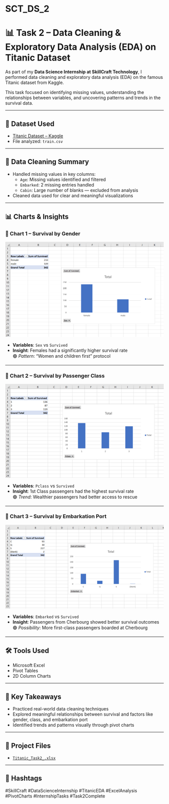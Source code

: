 # SCT_DS_2
# 📊 Task 2 – Data Cleaning & Exploratory Data Analysis (EDA) on Titanic Dataset

As part of my **Data Science Internship at SkillCraft Technology**, I performed data cleaning and exploratory data analysis (EDA) on the famous Titanic dataset from Kaggle.

This task focused on identifying missing values, understanding the relationships between variables, and uncovering patterns and trends in the survival data.

---

## 📁 Dataset Used
- [Titanic Dataset – Kaggle](https://www.kaggle.com/competitions/titanic/data)
- File analyzed: `train.csv`

---

## 🧼 Data Cleaning Summary
- Handled missing values in key columns:
  - `Age`: Missing values identified and filtered
  - `Embarked`: 2 missing entries handled
  - `Cabin`: Large number of blanks — excluded from analysis
- Cleaned data used for clear and meaningful visualizations

---

## 📊 Charts & Insights

### 📌 Chart 1 – Survival by Gender
![Survival chart](./SurvivalByGender.png)

- **Variables**: `Sex` vs `Survived`
- **Insight**: Females had a significantly higher survival rate  
  🟢 *Pattern*: “Women and children first” protocol

---

### 📌 Chart 2 – Survival by Passenger Class
![Survival chart](./SurvivalByClass.png)

- **Variables**: `Pclass` vs `Survived`
- **Insight**: 1st Class passengers had the highest survival rate  
  🟢 *Trend*: Wealthier passengers had better access to rescue

---

### 📌 Chart 3 – Survival by Embarkation Port
![Survival chart](./SurvivalByEmbarked.png)

- **Variables**: `Embarked` vs `Survived`
- **Insight**: Passengers from Cherbourg showed better survival outcomes  
  🟢 *Possibility*: More first-class passengers boarded at Cherbourg

---

## 🛠 Tools Used
- Microsoft Excel
- Pivot Tables
- 2D Column Charts

---

## 📝 Key Takeaways
- Practiced real-world data cleaning techniques
- Explored meaningful relationships between survival and factors like gender, class, and embarkation port
- Identified trends and patterns visually through pivot charts

---

## 📂 Project Files
- [`Titanic_Task2_.xlsx`](./Titanic_Task2_.xlsx)

---

## 📢 Hashtags
#SkillCraft #DataScienceInternship #TitanicEDA #ExcelAnalysis #PivotCharts #InternshipTasks #Task2Complete

